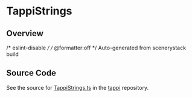 # TappiStrings

## Overview

/* eslint-disable */
/* @formatter:off */
Auto-generated from scenerystack build



## Source Code

See the source for [TappiStrings.ts](https://github.com/phetsims/tappi/blob/main/js/TappiStrings.ts) in the [tappi](https://github.com/phetsims/tappi) repository.
